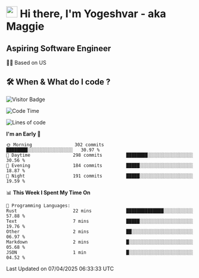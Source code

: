 <h1><img src="https://emojis.slackmojis.com/emojis/images/1531849430/4246/blob-sunglasses.gif?1531849430" width="30"/> Hi there, I'm Yogeshvar - aka Maggie</h1>

## Aspiring Software Engineer
🏂🏻  Based on US 

## 🛠 When & What do I code ?  

![Visitor Badge](https://visitor-badge.feriirawann.repl.co?username=yogeshvar&repo=yogeshvar&label=Visitors&style=plastic&color=%23457BFF&contentType=svg)

<!--START_SECTION:waka-->
![Code Time](http://img.shields.io/badge/Code%20Time-2%2C925%20hrs%203%20mins-blue)

![Lines of code](https://img.shields.io/badge/From%20Hello%20World%20I%27ve%20Written-3.9%20million%20lines%20of%20code-blue)

**I'm an Early 🐤** 

```text
🌞 Morning                302 commits         ████████░░░░░░░░░░░░░░░░░   30.97 % 
🌆 Daytime                298 commits         ████████░░░░░░░░░░░░░░░░░   30.56 % 
🌃 Evening                184 commits         █████░░░░░░░░░░░░░░░░░░░░   18.87 % 
🌙 Night                  191 commits         █████░░░░░░░░░░░░░░░░░░░░   19.59 % 
```


📊 **This Week I Spent My Time On** 

```text
💬 Programming Languages: 
Rust                     22 mins             ██████████████░░░░░░░░░░░   57.88 % 
Text                     7 mins              █████░░░░░░░░░░░░░░░░░░░░   19.76 % 
Other                    2 mins              ██░░░░░░░░░░░░░░░░░░░░░░░   06.97 % 
Markdown                 2 mins              █░░░░░░░░░░░░░░░░░░░░░░░░   05.68 % 
JSON                     1 min               █░░░░░░░░░░░░░░░░░░░░░░░░   04.52 % 
```


 Last Updated on 07/04/2025 06:33:33 UTC
<!--END_SECTION:waka-->
